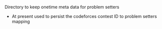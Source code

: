 Directory to keep onetime meta data for problem setters
* At present used to persist the codeforces contest ID to problem setters mapping
